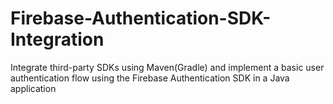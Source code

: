 # Firebase-Authentication-SDK-Integration
 Integrate third-party SDKs using Maven(Gradle) and implement a basic user authentication flow using the Firebase Authentication SDK in a Java application
